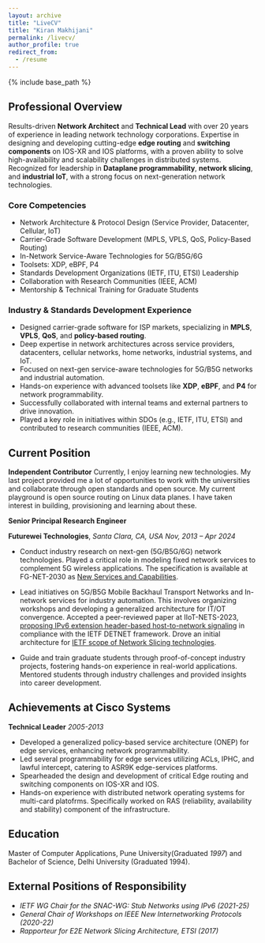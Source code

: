 ```yaml
---
layout: archive
title: "LiveCV"
title: "Kiran Makhijani"
permalink: /livecv/
author_profile: true
redirect_from:
  - /resume
---
```


{% include base_path %}

## Professional Overview
Results-driven **Network Architect** and **Technical Lead** with over 20 years of experience in leading network technology corporations. Expertise in designing and developing cutting-edge **edge routing** and **switching components** on IOS-XR and IOS platforms, with a proven ability to solve high-availability and scalability challenges in distributed systems. Recognized for leadership in **Dataplane programmability**, **network slicing**, and **industrial IoT**, with a strong focus on next-generation network technologies.


### Core Competencies

- Network Architecture & Protocol Design (Service Provider, Datacenter, Cellular, IoT)
- Carrier-Grade Software Development (MPLS, VPLS, QoS, Policy-Based Routing)
- In-Network Service-Aware Technologies for 5G/B5G/6G
- Toolsets: XDP, eBPF, P4
- Standards Development Organizations (IETF, ITU, ETSI) Leadership
- Collaboration with Research Communities (IEEE, ACM)
- Mentorship & Technical Training for Graduate Students

### Industry & Standards Development Experience

- Designed carrier-grade software for ISP markets, specializing in **MPLS**, **VPLS**, **QoS**, and **policy-based routing**.
- Deep expertise in network architectures across service providers, datacenters, cellular networks, home networks, industrial systems, and IoT.
- Focused on next-gen service-aware technologies for 5G/B5G networks and industrial automation.
- Hands-on experience with advanced toolsets like **XDP**, **eBPF**, and **P4** for network programmability.
- Successfully collaborated with internal teams and external partners to drive innovation.
- Played a key role in initiatives within SDOs (e.g., IETF, ITU, ETSI) and contributed to research communities (IEEE, ACM).


## Current Position

**Independent Contributor**
Currently, I enjoy learning new technologies. My last project provided me a lot of opportunities to work with the universities and collaborate through open standards and open source.
My current playground is open source routing on Linux data planes. I have taken interest in building, provisioning and learning about these.

**Senior Principal Research Engineer**

**Futurewei Technologies**, *Santa Clara, CA, USA*
*Nov, 2013 – Apr 2024*

- Conduct industry research on next-gen (5G/B5G/6G) network technologies. Played a critical role in modeling fixed network services to complement 5G wireless applications. The specification is available at FG-NET-2030 as [New Services and Capabilities](https://www.itu.int/en/ITU-T/focusgroups/net2030/Documents/Gap_analysis_and_use_cases.pdf).

- Lead initiatives on 5G/B5G Mobile Backhaul Transport Networks and In-network services for industry automation. This involves organizing workshops and developing a generalized architecture for IT/OT convergence. Accepted a peer-reviewed paper at IIoT-NETS-2023, [proposing IPv6 extension header-based host-to-network signaling](https://datatracker.ietf.org/doc/draft-km-detnet-for-ocn/) in compliance with the IETF DETNET framework. Drove an initial architecture for [IETF scope of Network Slicing technologies](https://datatracker.ietf.org/doc/draft-ietf-teas-ietf-network-slices/).

- Guide and train graduate students through proof-of-concept industry projects, fostering hands-on experience in real-world applications. Mentored students through industry challenges and provided insights into career development.


## Achievements at Cisco Systems
**Technical Leader**
*2005-2013*
- Developed a generalized policy-based service architecture (ONEP) for edge services, enhancing network programmability.
- Led several programmability for edge services utilizing ACLs, IPHC, and lawful intercept, catering to ASR9K edge-services platforms.
- Spearheaded the design and development of critical Edge routing and switching components on IOS-XR and IOS.
- Hands-on experience with  distributed network operating systems for multi-card platofrms. Specifically worked on RAS (reliability, availability and stability) component of the infrastructure.

## Education
Master of Computer Applications, Pune University(Graduated *1997*) and Bachelor of Science, Delhi University (Graduated 1994).

## External Positions of Responsibility
- *IETF WG Chair for the SNAC-WG: Stub Networks using IPv6 (2021-25)*
- *General Chair of Workshops on IEEE New Internetworking Protocols (2020-22)*
- *Rapporteur for E2E Network Slicing Architecture, ETSI (2017)*

